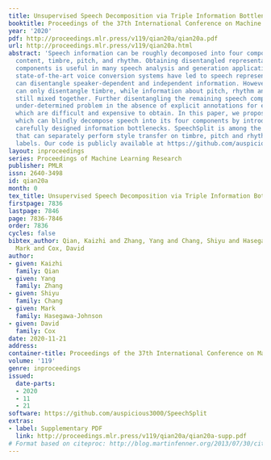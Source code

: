 ```yaml
---
title: Unsupervised Speech Decomposition via Triple Information Bottleneck
booktitle: Proceedings of the 37th International Conference on Machine Learning
year: '2020'
pdf: http://proceedings.mlr.press/v119/qian20a/qian20a.pdf
url: http://proceedings.mlr.press/v119/qian20a.html
abstract: 'Speech information can be roughly decomposed into four components: language
  content, timbre, pitch, and rhythm. Obtaining disentangled representations of these
  components is useful in many speech analysis and generation applications. Recently,
  state-of-the-art voice conversion systems have led to speech representations that
  can disentangle speaker-dependent and independent information. However, these systems
  can only disentangle timbre, while information about pitch, rhythm and content is
  still mixed together. Further disentangling the remaining speech components is an
  under-determined problem in the absence of explicit annotations for each component,
  which are difficult and expensive to obtain. In this paper, we propose SpeechSplit,
  which can blindly decompose speech into its four components by introducing three
  carefully designed information bottlenecks. SpeechSplit is among the first algorithms
  that can separately perform style transfer on timbre, pitch and rhythm without text
  labels. Our code is publicly available at https://github.com/auspicious3000/SpeechSplit.'
layout: inproceedings
series: Proceedings of Machine Learning Research
publisher: PMLR
issn: 2640-3498
id: qian20a
month: 0
tex_title: Unsupervised Speech Decomposition via Triple Information Bottleneck
firstpage: 7836
lastpage: 7846
page: 7836-7846
order: 7836
cycles: false
bibtex_author: Qian, Kaizhi and Zhang, Yang and Chang, Shiyu and Hasegawa-Johnson,
  Mark and Cox, David
author:
- given: Kaizhi
  family: Qian
- given: Yang
  family: Zhang
- given: Shiyu
  family: Chang
- given: Mark
  family: Hasegawa-Johnson
- given: David
  family: Cox
date: 2020-11-21
address: 
container-title: Proceedings of the 37th International Conference on Machine Learning
volume: '119'
genre: inproceedings
issued:
  date-parts:
  - 2020
  - 11
  - 21
software: https://github.com/auspicious3000/SpeechSplit
extras:
- label: Supplementary PDF
  link: http://proceedings.mlr.press/v119/qian20a/qian20a-supp.pdf
# Format based on citeproc: http://blog.martinfenner.org/2013/07/30/citeproc-yaml-for-bibliographies/
---
```


